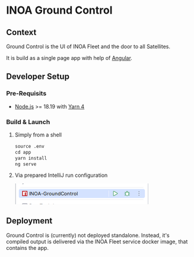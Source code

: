 # INOA Ground Control

## Context

Ground Control is the UI of INOA Fleet and the door to all Satellites.

It is build as a single page app with help of [Angular](https://angular.io/).

## Developer Setup

### Pre-Requisits

* [Node.js](https://nodejs.org/en/download/package-manager) >= 18.19 with [Yarn 4](https://yarnpkg.com/getting-started/install)

### Build & Launch

1. Simply from a shell

   ```shell
   source .env
   cd app
   yarn install
   ng serve
   ```
2. Via prepared IntelliJ run configuration

   ![Launch Ground Control](../docs/assets/launch-groundcontrol.png)

## Deployment

Ground Control is (currently) not deployed standalone.
Instead, it's compiled output is delivered via the INOA Fleet service docker image, that contains the app.
